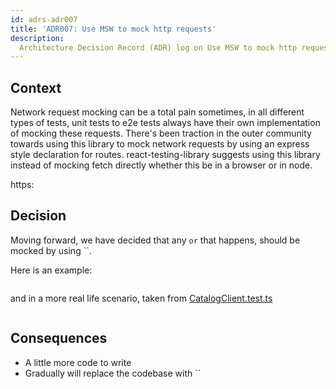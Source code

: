 ```yaml
---
id: adrs-adr007
title: 'ADR007: Use MSW to mock http requests'
description:
  Architecture Decision Record (ADR) log on Use MSW to mock http requests
---
```


## Context

Network request mocking can be a total pain sometimes, in all different types of
tests, unit tests to e2e tests always have their own implementation of mocking
these requests. There's been traction in the outer community towards using this
library to mock network requests by using an express style declaration for
routes. react-testing-library suggests using this library instead of mocking
fetch directly whether this be in a browser or in node.

https:

## Decision

Moving forward, we have decided that any `or` that happens, should be mocked by
using ``.

Here is an example:

```ts

```

and in a more real life scenario, taken from
[CatalogClient.test.ts](https://github.com/backstage/backstage/blob/f3245c4f8f0b6b2625c4a6d5d50161b612fb4757/plugins/catalog/src/api/CatalogClient.test.ts)

```ts

```

## Consequences

- A little more code to write
- Gradually will replace the codebase with ``
